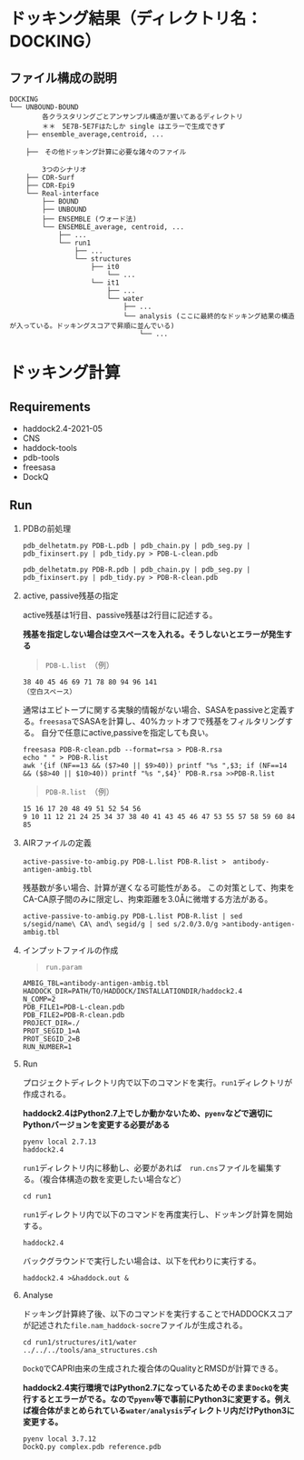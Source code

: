 # ドッキング結果（ディレクトリ名：DOCKING）

## ファイル構成の説明

    DOCKING
    └── UNBOUND-BOUND
            各クラスタリングごとアンサンブル構造が置いてあるディレクトリ
            ＊＊　5E7B-5E7Fはたしか single はエラーで生成できず
        ├── ensemble_average,centroid, ...
         
        ├──　その他ドッキング計算に必要な諸々のファイル
        
            3つのシナリオ
        ├── CDR-Surf
        ├── CDR-Epi9
        └── Real-interface
            ├── BOUND
            ├── UNBOUND
            ├── ENSEMBLE (ウォード法)
            └── ENSEMBLE_average, centroid, ...
                ├── ...
                └── run1
                    ├── ...
                    └── structures
                        ├── it0
                            └── ...
                        └── it1
                            ├── ...
                            └── water
                                ├── ...
                                └── analysis (ここに最終的なドッキング結果の構造が入っている。ドッキングスコアで昇順に並んでいる)
                                    └── ...
        
# ドッキング計算

## Requirements
- haddock2.4-2021-05
- CNS
- haddock-tools
- pdb-tools
- freesasa
- DockQ

## Run
1. PDBの前処理

    ```
    pdb_delhetatm.py PDB-L.pdb | pdb_chain.py | pdb_seg.py | pdb_fixinsert.py | pdb_tidy.py > PDB-L-clean.pdb
    ```
    
    ```
    pdb_delhetatm.py PDB-R.pdb | pdb_chain.py | pdb_seg.py | pdb_fixinsert.py | pdb_tidy.py > PDB-R-clean.pdb
    ```
    
2. active, passive残基の指定

    active残基は1行目、passive残基は2行目に記述する。
    
    **残基を指定しない場合は空スペースを入れる。そうしないとエラーが発生する**
    
    > `PDB-L.list`　（例）
    ```
    38 40 45 46 69 71 78 80 94 96 141
    （空白スペース）
    ```
    
    通常はエピトープに関する実験的情報がない場合、SASAをpassiveと定義する。`freesasa`でSASAを計算し、40%カットオフで残基をフィルタリングする。
    自分で任意にactive,passiveを指定しても良い。
    
    ```
    freesasa PDB-R-clean.pdb --format=rsa > PDB-R.rsa
    echo " " > PDB-R.list
    awk '{if (NF==13 && ($7>40 || $9>40)) printf "%s ",$3; if (NF==14 && ($8>40 || $10>40)) printf "%s ",$4}' PDB-R.rsa >>PDB-R.list
    ```
    > `PDB-R.list`　（例）
    ```
    15 16 17 20 48 49 51 52 54 56
    9 10 11 12 21 24 25 34 37 38 40 41 43 45 46 47 53 55 57 58 59 60 84 85
    ```

3. AIRファイルの定義

    ```
    active-passive-to-ambig.py PDB-L.list PDB-R.list >　antibody-antigen-ambig.tbl
    ```
 
    残基数が多い場合、計算が遅くなる可能性がある。
    この対策として、拘束をCA-CA原子間のみに限定し、拘束距離を3.0Åに微増する方法がある。

    ```
    active-passive-to-ambig.py PDB-L.list PDB-R.list | sed s/segid/name\ CA\ and\ segid/g | sed s/2.0/3.0/g >antibody-antigen-ambig.tbl
    ```


4. インプットファイルの作成


    > `run.param`
    ```
    AMBIG_TBL=antibody-antigen-ambig.tbl
    HADDOCK_DIR=PATH/TO/HADDOCK/INSTALLATIONDIR/haddock2.4
    N_COMP=2
    PDB_FILE1=PDB-L-clean.pdb
    PDB_FILE2=PDB-R-clean.pdb
    PROJECT_DIR=./
    PROT_SEGID_1=A
    PROT_SEGID_2=B
    RUN_NUMBER=1
    ```


5. Run

    プロジェクトディレクトリ内で以下のコマンドを実行。`run1`ディレクトリが作成される。
    
    **haddock2.4はPython2.7上でしか動かないため、`pyenv`などで適切にPythonバージョンを変更する必要がある**

    ```
    pyenv local 2.7.13
    haddock2.4
    ```
    
    `run1`ディレクトリ内に移動し、必要があれば　`run.cns`ファイルを編集する。（複合体構造の数を変更したい場合など）
    ```
    cd run1
    ```

    `run1`ディレクトリ内で以下のコマンドを再度実行し、ドッキング計算を開始する。
    ```
    haddock2.4
    ```
    
    バックグラウンドで実行したい場合は、以下を代わりに実行する。
    ```
    haddock2.4 >&haddock.out &
    ```

6. Analyse

    ドッキング計算終了後、以下のコマンドを実行することでHADDOCKスコアが記述された`file.nam_haddock-socre`ファイルが生成される。
    
    ```
    cd run1/structures/it1/water
    ../../../tools/ana_structures.csh
    ```
    
    `DockQ`でCAPRI由来の生成された複合体のQualityとRMSDが計算できる。
    
    **haddock2.4実行環境ではPython2.7になっているためそのまま`DockQ`を実行するとエラーがでる。なので`pyenv`等で事前にPython3に変更する。例えば複合体がまとめられている`water/analysis`ディレクトリ内だけPython3に変更する。**
    
    ```
    pyenv local 3.7.12
    DockQ.py complex.pdb reference.pdb
    ```
    
